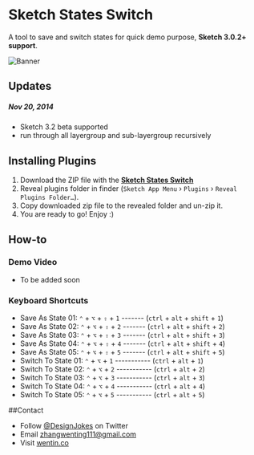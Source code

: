 # Sketch States Switch

A tool to save and switch states for quick demo purpose, **Sketch 3.0.2+ support**. 

![Banner](http://socialbeaker.com/n72//ios-icon//350//Switch-iOS-Icon//attachment//large-Switch-iOS-Icon.png)
## Updates
##### Nov 20, 2014
* Sketch 3.2 beta supported
* run through all layergroup and sub-layergroup recursively

## Installing Plugins
<!-- ### The conventional way: -->

1. Download the ZIP file with the [**Sketch States Switch**](https://github.com/wentin/sketch-states-switch/raw/master/dist/Sketch%20States%20Switch.zip)
2. Reveal plugins folder in finder (`Sketch App Menu` › `Plugins` › `Reveal Plugins Folder…`).
3. Copy downloaded zip file to the revealed folder and un-zip it.
4. You are ready to go! Enjoy :)

<!-- 
### The quickest way:
* to be added after sketch toolbox includes this tool -->

## How-to
### Demo Video
* To be added soon

<!-- 
[![video](https://i.vimeocdn.com/video/478609399_960.jpg)](https://vimeo.com/98025780)
[turn to vimeo.com](https://vimeo.com/98025780) -->

### Keyboard Shortcuts
* Save As State 01:   `⌃` + `⌥` + `⇧` + `1` ------- (`ctrl` + `alt` + `shift` + `1`)
* Save As State 02:   `⌃` + `⌥` + `⇧` + `2` ------- (`ctrl` + `alt` + `shift` + `2`)
* Save As State 03:   `⌃` + `⌥` + `⇧` + `3` ------- (`ctrl` + `alt` + `shift` + `3`)
* Save As State 04:   `⌃` + `⌥` + `⇧` + `4` ------- (`ctrl` + `alt` + `shift` + `4`)
* Save As State 05:   `⌃` + `⌥` + `⇧` + `5` ------- (`ctrl` + `alt` + `shift` + `5`)
* Switch To State 01: `⌃` + `⌥` + `1` ----------- (`ctrl` + `alt` + `1`)
* Switch To State 02: `⌃` + `⌥` + `2` ----------- (`ctrl` + `alt` + `2`)
* Switch To State 03: `⌃` + `⌥` + `3` ----------- (`ctrl` + `alt` + `3`)
* Switch To State 04: `⌃` + `⌥` + `4` ----------- (`ctrl` + `alt` + `4`)
* Switch To State 05: `⌃` + `⌥` + `5` ----------- (`ctrl` + `alt` + `5`)

##Contact

* Follow [@DesignJokes](http://twitter.com/DesignJokes) on Twitter
* Email <zhangwenting111@gmail.com>
* Visit [wentin.co](http://wentin.co)
